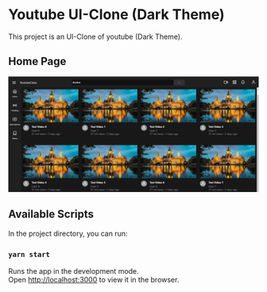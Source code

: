 # Youtube UI-Clone (Dark Theme)

This project is an UI-Clone of youtube (Dark Theme).

## Home Page

![](/src/utils/Print.png)

## Available Scripts

In the project directory, you can run:

### `yarn start`

Runs the app in the development mode.\
Open [http://localhost:3000](http://localhost:3000) to view it in the browser.